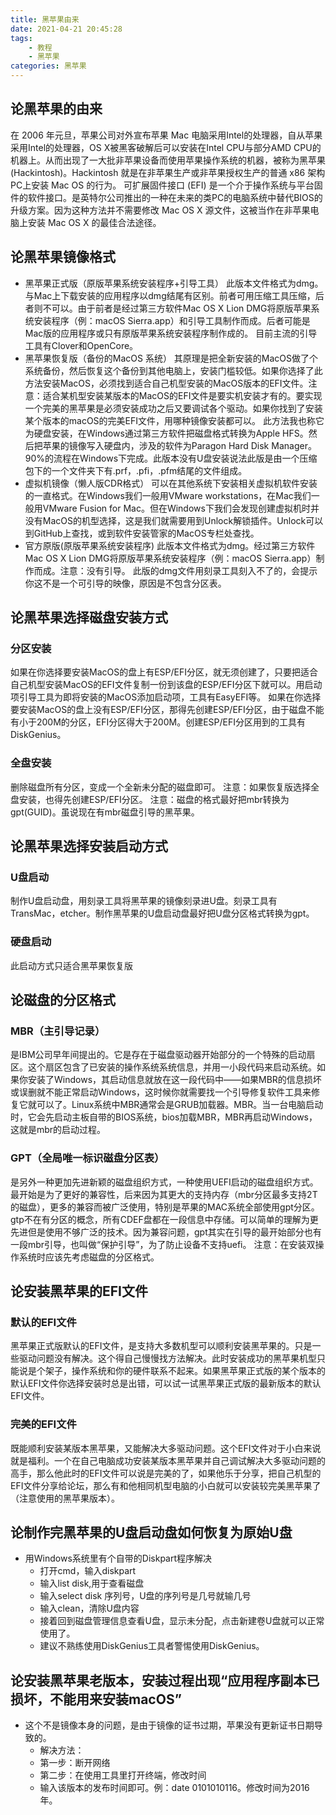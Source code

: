 ```yaml
---
title: 黑苹果由来
date: 2021-04-21 20:45:28
tags: 
    - 教程
    - 黑苹果
categories: 黑苹果
---
```

## 论黑苹果的由来

在 2006 年元旦，苹果公司对外宣布苹果 Mac 电脑采用Intel的处理器，自从苹果采用Intel的处理器，OS X被黑客破解后可以安装在Intel CPU与部分AMD CPU的机器上。从而出现了一大批非苹果设备而使用苹果操作系统的机器，被称为黑苹果(Hackintosh)。Hackintosh 就是在非苹果生产或非苹果授权生产的普通 x86 架构 PC上安装 Mac OS 的行为。
可扩展固件接口 (EFI) 是一个介于操作系统与平台固件的软件接口。是英特尔公司推出的一种在未来的类PC的电脑系统中替代BIOS的升级方案。因为这种方法并不需要修改 Mac OS X 源文件，这被当作在非苹果电脑上安装 Mac OS X 的最佳合法途径。

## 论黑苹果镜像格式

- 黑苹果正式版（原版苹果系统安装程序+引导工具）
此版本文件格式为dmg。与Mac上下载安装的应用程序以dmg结尾有区别。前者可用压缩工具压缩，后者则不可以。由于前者是经过第三方软件Mac OS X Lion DMG将原版苹果系统安装程序（例：macOS Sierra.app）和引导工具制作而成。后者可能是Mac版的应用程序或只有原版苹果系统安装程序制作成的。
目前主流的引导工具有Clover和OpenCore。
- 黑苹果恢复版（备份的MacOS 系统）
其原理是把全新安装的MacOS做了个系统备份，然后恢复这个备份到其他电脑上，安装门槛较低。如果你选择了此方法安装MacOS，必须找到适合自己机型安装的MacOS版本的EFI文件。注意：适合某机型安装某版本的MacOS的EFI文件是要实机安装才有的。要实现一个完美的黑苹果是必须安装成功之后又要调试各个驱动。如果你找到了安装某个版本的macOS的完美EFI文件，用哪种镜像安装都可以。
此方法我也称它为硬盘安装，在Windows通过第三方软件把磁盘格式转换为Apple HFS。然后把苹果的镜像写入硬盘内，涉及的软件为Paragon Hard Disk Manager。90%的流程在Windows下完成。此版本没有U盘安装说法此版是由一个压缩包下的一个文件夹下有.prf，.pfi，.pfm结尾的文件组成。
- 虚拟机镜像（懒人版CDR格式）
可以在其他系统下安装相关虚拟机软件安装的一直格式。在Windows我们一般用VMware workstations，在Mac我们一般用VMware Fusion for Mac。但在Windows下我们会发现创建虚拟机时并没有MacOS的机型选择，这是我们就需要用到Unlock解锁插件。Unlock可以到GitHub上查找，或到软件安装管家的MacOS专栏处查找。
- 官方原版(原版苹果系统安装程序)
此版本文件格式为dmg。经过第三方软件Mac OS X Lion DMG将原版苹果系统安装程序（例：macOS Sierra.app）制作而成。注意：没有引导。
此版的dmg文件用刻录工具刻入不了的，会提示你这不是一个可引导的映像，原因是不包含分区表。

## 论黑苹果选择磁盘安装方式
### 分区安装
如果在你选择要安装MacOS的盘上有ESP/EFI分区，就无须创建了，只要把适合自己机型安装MacOS的EFI文件复制一份到该盘的ESP/EFI分区下就可以。用启动项引导工具为即将安装的MacOS添加启动项，工具有EasyEFI等。
如果在你选择要安装MacOS的盘上没有ESP/EFI分区，那得先创建ESP/EFI分区，由于磁盘不能有小于200M的分区，EFI分区得大于200M。创建ESP/EFI分区用到的工具有DiskGenius。

### 全盘安装
删除磁盘所有分区，变成一个全新未分配的磁盘即可。
注意：如果恢复版选择全盘安装，也得先创建ESP/EFI分区。
注意：磁盘的格式最好把mbr转换为gpt(GUID)。虽说现在有mbr磁盘引导的黑苹果。

## 论黑苹果选择安装启动方式
### U盘启动
制作U盘启动盘，用刻录工具将黑苹果的镜像刻录进U盘。刻录工具有TransMac，etcher。制作黑苹果的U盘启动盘最好把U盘分区格式转换为gpt。

### 硬盘启动
此启动方式只适合黑苹果恢复版

## 论磁盘的分区格式
### MBR（主引导记录）
是IBM公司早年间提出的。它是存在于磁盘驱动器开始部分的一个特殊的启动扇区。这个扇区包含了已安装的操作系统系统信息，并用一小段代码来启动系统。如果你安装了Windows，其启动信息就放在这一段代码中——如果MBR的信息损坏或误删就不能正常启动Windows，这时候你就需要找一个引导修复软件工具来修复它就可以了。Linux系统中MBR通常会是GRUB加载器。MBR。当一台电脑启动时，它会先启动主板自带的BIOS系统，bios加载MBR，MBR再启动Windows，这就是mbr的启动过程。

### GPT（全局唯一标识磁盘分区表）
是另外一种更加先进新颖的磁盘组织方式，一种使用UEFI启动的磁盘组织方式。最开始是为了更好的兼容性，后来因为其更大的支持内存（mbr分区最多支持2T的磁盘），更多的兼容而被广泛使用，特别是苹果的MAC系统全部使用gpt分区。gtp不在有分区的概念，所有CDEF盘都在一段信息中存储。可以简单的理解为更先进但是使用不够广泛的技术。因为兼容问题，gpt其实在引导的最开始部分也有一段mbr引导，也叫做“保护引导”，为了防止设备不支持uefi。
注意：在安装双操作系统时应该先考虑磁盘的分区格式。

## 论安装黑苹果的EFI文件
### 默认的EFI文件
黑苹果正式版默认的EFI文件，是支持大多数机型可以顺利安装黑苹果的。只是一些驱动问题没有解决。这个得自己慢慢找方法解决。此时安装成功的黑苹果机型只能说是个架子，操作系统和你的硬件联系不起来。如果黑苹果正式版的某个版本的默认EFI文件你选择安装时总是出错，可以试一试黑苹果正式版的最新版本的默认EFI文件。

### 完美的EFI文件
既能顺利安装某版本黑苹果，又能解决大多驱动问题。这个EFI文件对于小白来说就是福利。一个在自己电脑成功安装某版本黑苹果并自己调试解决大多驱动问题的高手，那么他此时的EFI文件可以说是完美的了，如果他乐于分享，把自己机型的EFI文件分享给论坛，那么有和他相同机型电脑的小白就可以安装较完美黑苹果了（注意使用的黑苹果版本）。

## 论制作完黑苹果的U盘启动盘如何恢复为原始U盘
- 用Windows系统里有个自带的Diskpart程序解决
  - 打开cmd，输入diskpart
  - 输入list disk,用于查看磁盘
  - 输入select disk 序列号，U盘的序列号是几号就输几号
  - 输入clean，清除U盘内容
  - 接着回到磁盘管理信息查看U盘，显示未分配，点击新建卷U盘就可以正常使用了。
  - 建议不熟练使用DiskGenius工具者警惕使用DiskGenius。

## 论安装黑苹果老版本，安装过程出现“应用程序副本已损坏，不能用来安装macOS”
- 这个不是镜像本身的问题，是由于镜像的证书过期，苹果没有更新证书日期导致的。
  - 解决方法：
  - 第一步：断开网络
  - 第二步：在使用工具里打开终端，修改时间
  - 输入该版本的发布时间即可。例：date 0101010116。修改时间为2016年。
